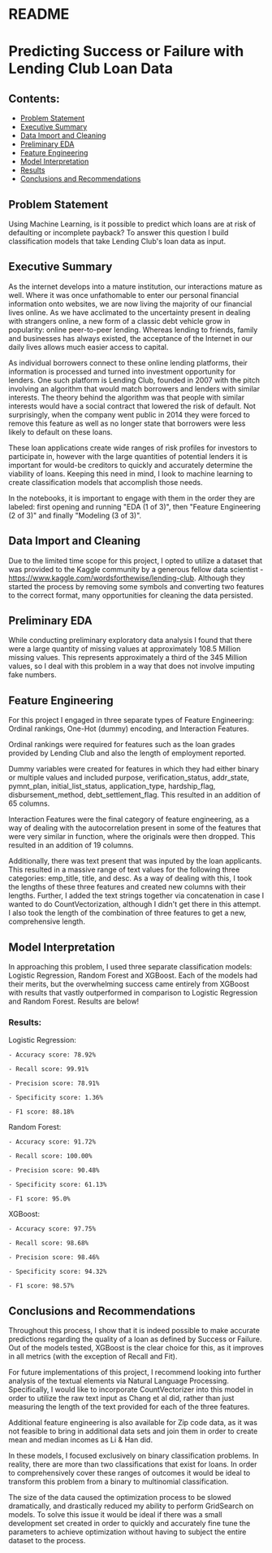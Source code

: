 # README 
# Predicting Success or Failure with Lending Club Loan Data 
## Contents:
- [Problem Statement](#Problem-Statement)
- [Executive Summary](#Executive-Summary)
- [Data Import and Cleaning](#Data-Import-and-Cleaning)
- [Preliminary EDA](#Preliminary-EDA)
- [Feature Engineering](#Feature-Engineering)
- [Model Interpretation](#Model-Interpretation)
- [Results](#Results)
- [Conclusions and Recommendations](#Conclusions-and-Recommendations)

## Problem Statement
Using Machine Learning, is it possible to predict which loans are at risk of defaulting or incomplete payback? To answer this question I build classification models that take Lending Club's loan data as input.

## Executive Summary 
As the internet develops into a mature institution, our interactions mature as well. Where it was once unfathomable to enter our personal financial information onto websites, we are now living the majority of our financial lives online. As we have acclimated to the uncertainty present in dealing with strangers online, a new form of a classic debt vehicle grow in popularity: online peer-to-peer lending. Whereas lending to friends, family and businesses has always existed, the acceptance of the Internet in our daily lives allows much easier access to capital.

As individual borrowers connect to these online lending platforms, their information is processed and turned into investment opportunity for lenders. One such platform is Lending Club, founded in 2007 with the pitch involving an algorithm that would match borrowers and lenders with similar interests. The theory behind the algorithm was that people with similar interests would have a social contract that lowered the risk of default. Not surprisingly, when the company went public in 2014 they were forced to remove this feature as well as no longer state that borrowers were less likely to default on these loans.

These loan applications create wide ranges of risk profiles for investors to participate in, however with the large quantities of potential lenders it is important for would-be creditors to quickly and accurately determine the viability of loans. Keeping this need in mind, I look to machine learning to create classification models that accomplish those needs. 

In the notebooks, it is important to engage with them in the order they are labeled: first opening and running "EDA (1 of 3)", then "Feature Engineering (2 of 3)" and finally "Modeling (3 of 3)".

## Data Import and Cleaning
Due to the limited time scope for this project, I opted to utilize a dataset that was provided to the Kaggle community by a generous fellow data scientist - https://www.kaggle.com/wordsforthewise/lending-club. Although they started the process by removing some symbols and converting two features to the correct format, many opportunities for cleaning the data persisted. 


## Preliminary EDA
While conducting preliminary exploratory data analysis I found that there were a large quantity of missing values at approximately 108.5 Million missing values. This represents approximately a third of the 345 Million values, so I deal with this problem in a way that does not involve imputing fake numbers.


## Feature Engineering
For this project I engaged in three separate types of Feature Engineering: Ordinal rankings, One-Hot (dummy) encoding, and Interaction Features. 

Ordinal rankings were required for features such as the loan grades provided by Lending Club and also the length of employment reported. 

Dummy variables were created for features in which they had either binary or multiple values and included purpose, verification_status, addr_state, pymnt_plan, initial_list_status, application_type, hardship_flag, disbursement_method, debt_settlement_flag. This resulted in an addition of 65 columns. 

Interaction Features were the final category of feature engineering, as a way of dealing with the autocorrelation present in some of the features that were very similar in function, where the originals were then dropped. This resulted in an addition of 19 columns. 

Additionally, there was text present that was inputed by the loan applicants. This resulted in a massive range of text values for the following three categories: emp_title, title, and desc. As a way of dealing with this, I took the lengths of these three features and created new columns with their lengths. Further, I added the text strings together via concatenation in case I wanted to do CountVectorization, although I didn't get there in this attempt. I also took the length of the combination of three features to get a new, comprehensive length.


## Model Interpretation
In approaching this problem, I used three separate classification models: Logistic Regression, Random Forest and XGBoost. Each of the models had their merits, but the overwhelming success came entirely from XGBoost with results that vastly outperformed in comparison to Logistic Regression and Random Forest. Results are below!


### Results:
Logistic Regression:
    
    - Accuracy score: 78.92%
    
    - Recall score: 99.91%
    
    - Precision score: 78.91%
    
    - Specificity score: 1.36%

    - F1 score: 88.18%

Random Forest:

    - Accuracy score: 91.72%

    - Recall score: 100.00%

    - Precision score: 90.48%
    
    - Specificity score: 61.13%
    
    - F1 score: 95.0%

XGBoost:

    - Accuracy score: 97.75%
    
    - Recall score: 98.68%
    
    - Precision score: 98.46%
    
    - Specificity score: 94.32%
    
    - F1 score: 98.57%


## Conclusions and Recommendations

Throughout this process, I show that it is indeed possible to make accurate predictions regarding the quality of a loan as defined by Success or Failure. Out of the models tested, XGBoost is the clear choice for this, as it improves in all metrics (with the exception of Recall and Fit). 

For future implementations of this project, I recommend looking into further analysis of the textual elements via Natural Language Processing. Specifically, I would like to incorporate CountVectorizer into this model in order to utilize the raw text input as Chang et al did, rather than just measuring the length of the text provided for each of the three features. 

Additional feature engineering is also available for Zip code data, as it was not feasible to bring in additional data sets and join them in order to create mean and median incomes as Li & Han did.

In these models, I focused exclusively on binary classification problems. In reality, there are more than two classifications that exist for loans. In order to comprehensively cover these ranges of outcomes it would be ideal to transform this problem from a binary to multinomial classification. 

The size of the data caused the optimization process to be slowed dramatically, and drastically reduced my ability to perform GridSearch on models. To solve this issue it would be ideal if there was a small development set created in order to quickly and accurately fine tune the parameters to achieve optimization without having to subject the entire dataset to the process.